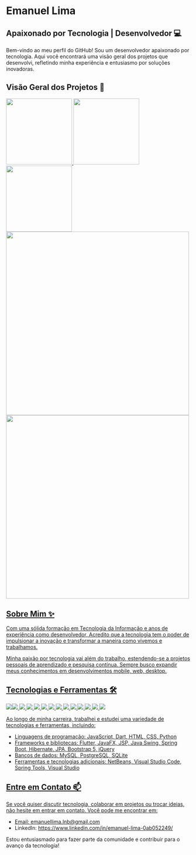
# Emanuel Lima

## Apaixonado por Tecnologia | Desenvolvedor 💻

Bem-vindo ao meu perfil do GitHub! Sou um desenvolvedor apaixonado por tecnologia. Aqui você encontrará uma visão geral dos projetos que desenvolvi, refletindo minha experiência e entusiasmo por soluções inovadoras.

## Visão Geral dos Projetos 🚀

<div>
<a href="https://github.com/EmanuelLima0306">
<img height="180em" src="https://github-readme-stats.vercel.app/api/top-langs/?username=EmanuelLima0306&layout=compact&langs_count=7&theme=dracula"/>
<img height="180em" src="https://github-readme-stats.vercel.app/api?username=EmanuelLima0306&show_icons=true&theme=dracula&include_all_commits=true&count_private=true"/>
<img height="180em" src="https://github-readme-stats.vercel.app/api/top-langs/?username=EmanuelLima0306&exclude_repo=github-readme-stats,EmanuelLima0306.github.io"> 
<img height="500em" src="https://github-readme-stats.vercel.app/api/top-langs/?username=EmanuelLima0306&layout=pie"> 
<img height="500em" src="https://github-readme-stats.vercel.app/api/wakatime?username=EmanuelLima0306">   
 <br>   
</div>

## Sobre Mim ✨

Com uma sólida formação em Tecnologia da Informação e anos de experiência como desenvolvedor, Acredito que a tecnologia tem o poder de impulsionar a inovação e transformar a maneira como vivemos e trabalhamos.

Minha paixão por tecnologia vai além do trabalho, estendendo-se a projetos pessoais de aprendizado e pesquisa contínua. Sempre busco expandir meus conhecimentos em desenvolvimentos mobile, web, desktop.

## Tecnologias e Ferramentas 🛠️
 <img heighy="180em" src="https://img.shields.io/badge/Flutter-02569B?style=for-the-badge&logo=flutter&logoColor=white"><img heighy="180em" src="https://img.shields.io/badge/JavaScript-323330?style=for-the-badge&logo=javascript&logoColor=F7DF1E">
 <img src="https://img.shields.io/badge/Dart-0175C2?style=for-the-badge&logo=dart&logoColor=white">
 <img src="https://img.shields.io/badge/HTML-239120?style=for-the-badge&logo=html5&logoColor=white">
 <img src="https://img.shields.io/badge/CSS-239120?&style=for-the-badge&logo=css3&logoColor=white">
 <img src="https://img.shields.io/badge/Python-14354C?style=for-the-badge&logo=python&logoColor=white">
 <img src="https://img.shields.io/badge/Java-ED8B00?style=for-the-badge&logo=openjdk&logoColor=white">
 <img src="https://img.shields.io/badge/Spring-6DB33F?style=for-the-badge&logo=spring&logoColor=white">
 <img src="https://img.shields.io/badge/Hibernate-59666C?style=for-the-badge&logo=Hibernate&logoColor=white">
 <img src="https://img.shields.io/badge/Bootstrap-563D7C?style=for-the-badge&logo=bootstrap&logoColor=white">
 <img src="https://img.shields.io/badge/jQuery-0769AD?style=for-the-badge&logo=jquery&logoColor=white">
 <img src="https://img.shields.io/badge/MySQL-00000F?style=for-the-badge&logo=mysql&logoColor=white">
 <img src="https://img.shields.io/badge/PostgreSQL-316192?style=for-the-badge&logo=postgresql&logoColor=white">
 <img src="https://img.shields.io/badge/SQLite-07405E?style=for-the-badge&logo=sqlite&logoColor=white">
 

Ao longo de minha carreira, trabalhei e estudei uma variedade de tecnologias e ferramentas, incluindo:

- Linguagens de programação: JavaScript, Dart, HTML, CSS, Python
- Frameworks e bibliotecas: Flutter, JavaFX, JSP, Java Swing, Spring Boot, Hibernate, JPA, Bootstrap 5, jQuery
- Bancos de dados: MySQL, PostgreSQL, SQLite
- Ferramentas e tecnologias adicionais: NetBeans, Visual Studio Code, Spring Tools, Visual Studio

## Entre em Contato 📫

Se você quiser discutir tecnologia, colaborar em projetos ou trocar ideias, não hesite em entrar em contato. Você pode me encontrar em:

- Email: emanuellima.lnb@gmail.com
- LinkedIn: https://www.linkedin.com/in/emanuel-lima-0ab052249/

Estou entusiasmado para fazer parte da comunidade e contribuir para o avanço da tecnologia!
